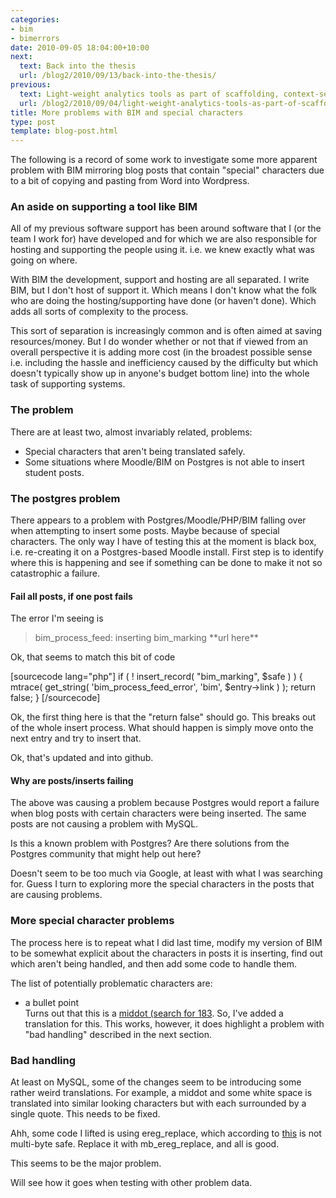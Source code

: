 ```yaml
---
categories:
- bim
- bimerrors
date: 2010-09-05 18:04:00+10:00
next:
  text: Back into the thesis
  url: /blog2/2010/09/13/back-into-the-thesis/
previous:
  text: Light-weight analytics tools as part of scaffolding, context-sensitive conglomerations
  url: /blog2/2010/09/04/light-weight-analytics-tools-as-part-of-scaffolding-context-sensitive-conglomerations/
title: More problems with BIM and special characters
type: post
template: blog-post.html
---
```

The following is a record of some work to investigate some more apparent problem with BIM mirroring blog posts that contain "special" characters due to a bit of copying and pasting from Word into Wordpress.

### An aside on supporting a tool like BIM

All of my previous software support has been around software that I (or the team I work for) have developed and for which we are also responsible for hosting and supporting the people using it. i.e. we knew exactly what was going on where.

With BIM the development, support and hosting are all separated. I write BIM, but I don't host of support it. Which means I don't know what the folk who are doing the hosting/supporting have done (or haven't done). Which adds all sorts of complexity to the process.

This sort of separation is increasingly common and is often aimed at saving resources/money. But I do wonder whether or not that if viewed from an overall perspective it is adding more cost (in the broadest possible sense i.e. including the hassle and inefficiency caused by the difficulty but which doesn't typically show up in anyone's budget bottom line) into the whole task of supporting systems.

### The problem

There are at least two, almost invariably related, problems:

- Special characters that aren't being translated safely.
- Some situations where Moodle/BIM on Postgres is not able to insert student posts.

### The postgres problem

There appears to a problem with Postgres/Moodle/PHP/BIM falling over when attempting to insert some posts. Maybe because of special characters. The only way I have of testing this at the moment is black box, i.e. re-creating it on a Postgres-based Moodle install. First step is to identify where this is happening and see if something can be done to make it not so catastrophic a failure.

#### Fail all posts, if one post fails

The error I'm seeing is

> bim\_process\_feed: inserting bim\_marking \*\*url here\*\*

Ok, that seems to match this bit of code

\[sourcecode lang="php"\] if ( ! insert\_record( "bim\_marking", $safe ) ) { mtrace( get\_string( 'bim\_process\_feed\_error', 'bim', $entry->link ) ); return false; } \[/sourcecode\]

Ok, the first thing here is that the "return false" should go. This breaks out of the whole insert process. What should happen is simply move onto the next entry and try to insert that.

Ok, that's updated and into github.

#### Why are posts/inserts failing

The above was causing a problem because Postgres would report a failure when blog posts with certain characters were being inserted. The same posts are not causing a problem with MySQL.

Is this a known problem with Postgres? Are there solutions from the Postgres community that might help out here?

Doesn't seem to be too much via Google, at least with what I was searching for. Guess I turn to exploring more the special characters in the posts that are causing problems.

### More special character problems

The process here is to repeat what I did last time, modify my version of BIM to be somewhat explicit about the characters in posts it is inserting, find out which aren't being handled, and then add some code to handle them.

The list of potentially problematic characters are:

- a bullet point  
    Turns out that this is a [middot (search for 183](http://www.tedmontgomery.com/tutorial/htmlchrc.html). So, I've added a translation for this. This works, however, it does highlight a problem with "bad handling" described in the next section.

### Bad handling

At least on MySQL, some of the changes seem to be introducing some rather weird translations. For example, a middot and some white space is translated into similar looking characters but with each surrounded by a single quote. This needs to be fixed.

Ahh, some code I lifted is using ereg\_replace, which according to [this](http://www.rdeeson.com/weblog/61/using-multi-byte-character-sets-in-php-unicode-utf-8-etc.html) is not multi-byte safe. Replace it with mb\_ereg\_replace, and all is good.

This seems to be the major problem.

Will see how it goes when testing with other problem data.
